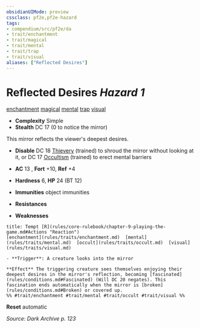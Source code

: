 ```yaml
---
obsidianUIMode: preview
cssclass: pf2e,pf2e-hazard
tags:
- compendium/src/pf2e/da
- trait/enchantment
- trait/magical
- trait/mental
- trait/trap
- trait/visual
aliases: ["Reflected Desires"]
---
```

# Reflected Desires *Hazard 1*  
[enchantment](rules/traits/enchantment.md)  [magical](rules/traits/magical.md)  [mental](rules/traits/mental.md)  [trap](rules/traits/trap.md)  [visual](rules/traits/visual.md)  

- **Complexity** Simple
- **Stealth** DC 17 (0 to notice the mirror)  

This mirror reflects the viewer's deepest desires.

- **Disable** DC 18 [Thievery](compendium/skills.md#Thievery) (trained) to shroud the mirror without looking at it, or DC 17 [Occultism](compendium/skills.md#Occultism) (trained) to erect mental barriers  

- **AC** 13 , **Fort** +10, **Ref** +4
- **Hardness** 6, **HP** 24 (BT 12)
- **Immunities** object immunities
- **Resistances** 
- **Weaknesses** 
     
```ad-embed-ability
title: Tempt [R](rules/core-rulebook/chapter-9-playing-the-game.md#Actions "Reaction")
[enchantment](rules/traits/enchantment.md)  [mental](rules/traits/mental.md)  [occult](rules/traits/occult.md)  [visual](rules/traits/visual.md)  

- **Trigger**: A creature looks into the mirror

**Effect** The triggering creature sees themselves enjoying their deepest desires in the mirror's reflection, becoming [fascinated](rules/conditions.md#Fascinated) (Will DC 20 negates). This fascination ends automatically when the mirror is [broken](rules/conditions.md#Broken) or covered up.  
%% #trait/enchantment #trait/mental #trait/occult #trait/visual %%
```

**Reset** automatic  

*Source: Dark Archive p. 123*